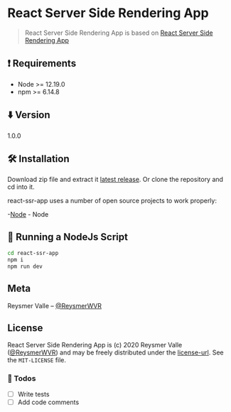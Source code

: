 # React Server Side Rendering App

> React Server Side Rendering App is based on [React Server Side Rendering App](https://www.digitalocean.com/community/tutorials/react-server-side-rendering)

## ❗️ Requirements

- Node >= 12.19.0
- npm >= 6.14.8

## ⬇️ Version

1.0.0

## 🛠 Installation

Download zip file and extract it [latest release](https://github.com/reysmerwvr/react-ssr-app). Or clone the repository and cd into it.

react-ssr-app uses a number of open source projects to work properly:

-[Node] - Node

## 🚀 Running a NodeJs Script

```sh
cd react-ssr-app
npm i
npm run dev
```

## Meta

Reysmer Valle – [@ReysmerWVR]

## License

React Server Side Rendering App is (c) 2020 Reysmer Valle ([@ReysmerWVR]) and may be freely distributed under the [license-url](LICENSE). See the `MIT-LICENSE` file.

### 📝 Todos

- [ ] Write tests
- [ ] Add code comments

[//]: # (These are reference links used in the body of this note and get stripped out when the markdown processor does
its job. There is no need to format nicely because it shouldn't be seen. Thanks SO - http://stackoverflow.com/questions/4823468/store-comments-in-markdown-syntax)

   [Node]: <https://nodejs.org/en/>
   [@ReysmerWVR]: <http://twitter.com/ReysmerWVR>
